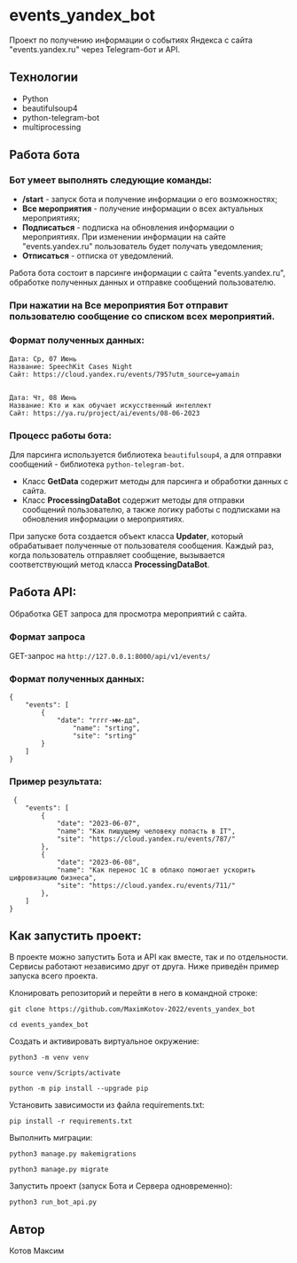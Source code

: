 # events_yandex_bot
Проект по получению информации о событиях Яндекса с сайта "events.yandex.ru" через Telegram-бот и API.

## Технологии
+ Python
+ beautifulsoup4
+ python-telegram-bot
+ multiprocessing


## Работа бота
### Бот умеет выполнять следующие команды:
+ **/start** - запуск бота и получение информации о его возможностях;
+ **Все мероприятия** - получение информации о всех актуальных мероприятиях; 
+ **Подписаться** - подписка на обновления информации о мероприятиях. При изменении информации на сайте "events.yandex.ru" пользователь будет получать уведомления;
+ **Отписаться** - отписка от уведомлений.


Работа бота состоит в парсинге информации с сайта "events.yandex.ru", обработке полученных данных и отправке сообщений пользователю.

### При нажатии на **Все мероприятия** Бот отправит пользователю сообщение со списком всех мероприятий.
### Формат полученных данных:
```
Дата: Ср, 07 Июнь
Название: SpeechKit Cases Night
Сайт: https://cloud.yandex.ru/events/795?utm_source=yamain


Дата: Чт, 08 Июнь
Название: Кто и как обучает искусственный интеллект
Сайт: https://ya.ru/project/ai/events/08-06-2023 
```

### Процесс работы бота:
Для парсинга используется библиотека ```beautifulsoup4```, а для отправки сообщений - библиотека ```python-telegram-bot```.
+ Класс **GetData** содержит методы для парсинга и обработки данных с сайта.
+ Класс **ProcessingDataBot** содержит методы для отправки сообщений пользователю, а также логику работы с подписками на обновления информации о мероприятиях.

При запуске бота создается объект класса **Updater**, который обрабатывает полученные от пользователя сообщения. Каждый раз, когда пользователь отправляет сообщение, вызывается соответствующий метод класса **ProcessingDataBot**.

## Работа API:
Обработка GET запроса для просмотра мероприятий с сайта.

### Формат запроса 
GET-запрос на ```http://127.0.0.1:8000/api/v1/events/```

### Формат полученных данных:
```
{
    "events": [
        {
            "date": "гггг-мм-дд",
                "name": "srting",
                "site": "srting"
        }
    ]
}
```

### Пример результата:
```
 {
    "events": [
        {
            "date": "2023-06-07",
            "name": "Как пишущему человеку попасть в IT",
            "site": "https://cloud.yandex.ru/events/787/"
        },
        {
            "date": "2023-06-08",
            "name": "Как перенос 1С в облако помогает ускорить цифровизацию бизнеса",
            "site": "https://cloud.yandex.ru/events/711/"
        },
    ]
}
```

## Как запустить проект:
В проекте можно запустить Бота и API как вместе, так и по отдельности. Сервисы работают независимо друг от друга.
Ниже приведён пример запуска всего проекта.

Клонировать репозиторий и перейти в него в командной строке:

```
git clone https://github.com/MaximKotov-2022/events_yandex_bot
```

```
cd events_yandex_bot
```

Cоздать и активировать виртуальное окружение:

```
python3 -m venv venv
```

```
source venv/Scripts/activate
```

```
python -m pip install --upgrade pip
```

Установить зависимости из файла requirements.txt:

```
pip install -r requirements.txt
```

Выполнить миграции:

```
python3 manage.py makemigrations
```
```
python3 manage.py migrate
```

Запустить проект (запуск Бота и Сервера одновременно):

```
python3 run_bot_api.py
```

## Автор
Котов Максим
